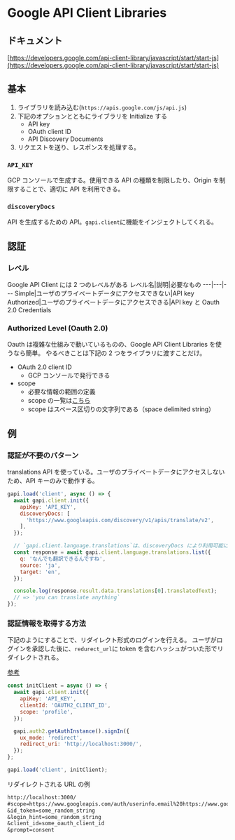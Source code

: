 # Google API Client Libraries

## ドキュメント

[https://developers.google.com/api-client-library/javascript/start/start-js](https://developers.google.com/api-client-library/javascript/start/start-js)

## 基本

1. ライブラリを読み込む(`https://apis.google.com/js/api.js`)
1. 下記のオプションとともにライブラリを Initialize する
   - API key
   - OAuth client ID
   - API Discovery Documents
1. リクエストを送り、レスポンスを処理する。

### `API_KEY`

GCP コンソールで生成する。使用できる API の種類を制限したり、Origin を制限することで、適切に API を利用できる。

### `discoveryDocs`

API を生成するための API。`gapi.client`に機能をインジェクトしてくれる。

## 認証

### レベル

Google API Client には 2 つのレベルがある
レベル名|説明|必要なもの
---|---|---
Simple|ユーザのプライベートデータにアクセスできない|API key
Authorized|ユーザのプライベートデータにアクセスできる|API key と Oauth 2.0 Credentials

### Authorized Level (Oauth 2.0)

Oauth は複雑な仕組みで動いているものの、Google API Client Libraries を使うなら簡単。
やるべきことは下記の 2 つをライブラリに渡すことだけ。

- OAuth 2.0 client ID
  - GCP コンソールで発行できる
- scope
  - 必要な情報の範囲の定義
  - scope の一覧は[こちら](https://developers.google.com/identity/protocols/googlescopes)
  - scope はスペース区切りの文字列である（space delimited string）

## 例

### 認証が不要のパターン

translations API を使っている。ユーザのプライベートデータにアクセスしないため、API キーのみで動作する。

```js
gapi.load('client', async () => {
  await gapi.client.init({
    apiKey: 'API_KEY',
    discoveryDocs: [
      'https://www.googleapis.com/discovery/v1/apis/translate/v2',
    ],
  });

  // `gapi.client.language.translations`は、discoveryDocs により利用可能になっている
  const response = await gapi.client.language.translations.list({
    q: 'なんでも翻訳できるんですね',
    source: 'ja',
    target: 'en',
  });

  console.log(response.result.data.translations[0].translatedText);
  // => 'you can translate anything`
});
```

### 認証情報を取得する方法

下記のようにすることで、リダイレクト形式のログインを行える。
ユーザがログインを承認した後に、`redurect_url`に token を含むハッシュがついた形でリダイレクトされる。

[参考](https://developers.google.com/api-client-library/javascript/features/authentication)

```js
const initClient = async () => {
  await gapi.client.init({
    apiKey: 'API_KEY',
    clientId: 'OAUTH2_CLIENT_ID',
    scope: 'profile',
  });

  gapi.auth2.getAuthInstance().signIn({
    ux_mode: 'redirect',
    redirect_uri: 'http://localhost:3000/',
  });
};

gapi.load('client', initClient);
```

リダイレクトされる URL の例

```txt
http://localhost:3000/
#scope=https://www.googleapis.com/auth/userinfo.email%20https://www.googleapis.com/auth/plus.me%20https://www.googleapis.com/auth/userinfo.profile
&id_token=some_random_string
&login_hint=some_random_string
&client_id=some_oauth_client_id
&prompt=consent
```

